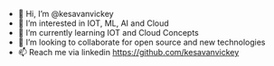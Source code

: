- 👋 Hi, I’m @kesavanvickey
- 👀 I’m interested in IOT, ML, AI and Cloud
- 🌱 I’m currently learning IOT and Cloud Concepts
- 💞️ I’m looking to collaborate for open source and new technologies
- 📫 Reach me via linkedin https://github.com/kesavanvickey

<!---
kesavanvickey/kesavanvickey is a ✨ special ✨ repository because its `README.md` (this file) appears on your GitHub profile.
You can click the Preview link to take a look at your changes.
--->
